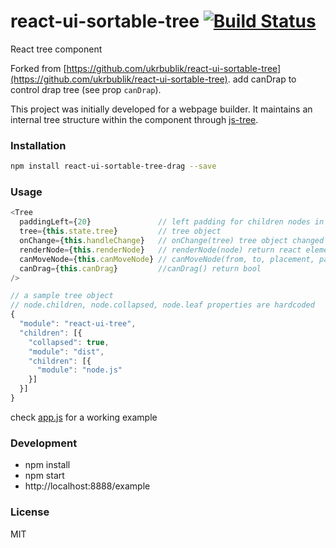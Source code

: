 # react-ui-sortable-tree [![Build Status](https://travis-ci.org/ukrbublik/react-ui-sortable-tree.svg)](https://travis-ci.org/ukrbublik/react-ui-sortable-tree)
React tree component

Forked from [https://github.com/ukrbublik/react-ui-sortable-tree](https://github.com/ukrbublik/react-ui-sortable-tree). 
add canDrap to control drap tree (see prop `canDrap`).


This project was initially developed for a webpage builder. It maintains an internal tree structure within the component through [js-tree](https://github.com/wangzuo/js-tree).

### Installation
``` sh
npm install react-ui-sortable-tree-drag --save
```
### Usage
``` javascript
<Tree
  paddingLeft={20}               // left padding for children nodes in pixels
  tree={this.state.tree}         // tree object
  onChange={this.handleChange}   // onChange(tree) tree object changed
  renderNode={this.renderNode}   // renderNode(node) return react element
  canMoveNode={this.canMoveNode} // canMoveNode(from, to, placement, parent) return bool
  canDrag={this.canDrag}         //canDrag() return bool
/>

// a sample tree object
// node.children, node.collapsed, node.leaf properties are hardcoded
{
  "module": "react-ui-tree",
  "children": [{
    "collapsed": true,
    "module": "dist",
    "children": [{
      "module": "node.js"
    }]
  }]
}
```
check [app.js](https://github.com/pqx/react-ui-tree/blob/master/example/app.js) for a working example

### Development
- npm install
- npm start
- http://localhost:8888/example

### License
MIT
